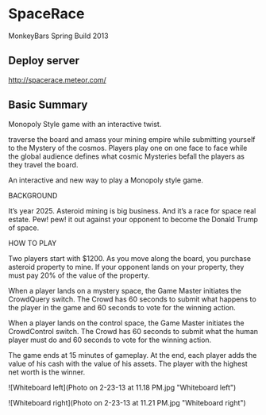 SpaceRace
=========

MonkeyBars Spring Build 2013

## Deploy server

http://spacerace.meteor.com/

## Basic Summary

Monopoly Style game with an interactive twist.

traverse the board and amass your mining empire while submitting yourself to the Mystery of the cosmos. 
Players play one on one face to face while the global audience defines what cosmic Mysteries befall the players as they travel the board.

An interactive and new way to play a Monopoly style game.

BACKGROUND

It’s year 2025. Asteroid mining is big business. And it’s a race for space real estate.  Pew! pew! it out against your opponent to become the Donald Trump of space.

HOW TO PLAY

Two players start with $1200. As you move along the board, you purchase asteroid property to mine. If your opponent lands on your property, they must pay 20% of the value of the property.

When a player lands on a mystery space, the Game Master initiates the CrowdQuery switch. The Crowd has 60 seconds to submit what happens to the player in the game and 60 seconds to vote for the winning action.

When a player lands on the control space, the Game Master initiates the CrowdControl switch. The Crowd has 60 seconds to submit what the human player must do and 60 seconds to vote for the winning action.

The game ends at 15 minutes of gameplay. At the end, each player adds the value of his cash with the value of his assets. The player with the highest net worth is the winner.




![Whiteboard left](Photo on 2-23-13 at 11.18 PM.jpg "Whiteboard left")

![Whiteboard right](Photo on 2-23-13 at 11.21 PM.jpg "Whiteboard right")

